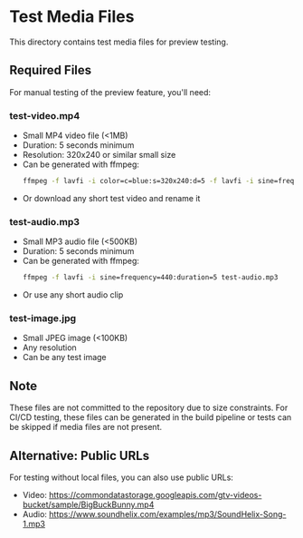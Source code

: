 # Test Media Files

This directory contains test media files for preview testing.

## Required Files

For manual testing of the preview feature, you'll need:

### test-video.mp4
- Small MP4 video file (<1MB)
- Duration: 5 seconds minimum
- Resolution: 320x240 or similar small size
- Can be generated with ffmpeg:
  ```bash
  ffmpeg -f lavfi -i color=c=blue:s=320x240:d=5 -f lavfi -i sine=frequency=440:duration=5 test-video.mp4
  ```
- Or download any short test video and rename it

### test-audio.mp3
- Small MP3 audio file (<500KB)
- Duration: 5 seconds minimum
- Can be generated with ffmpeg:
  ```bash
  ffmpeg -f lavfi -i sine=frequency=440:duration=5 test-audio.mp3
  ```
- Or use any short audio clip

### test-image.jpg
- Small JPEG image (<100KB)
- Any resolution
- Can be any test image

## Note

These files are not committed to the repository due to size constraints.
For CI/CD testing, these files can be generated in the build pipeline or
tests can be skipped if media files are not present.

## Alternative: Public URLs

For testing without local files, you can also use public URLs:
- Video: https://commondatastorage.googleapis.com/gtv-videos-bucket/sample/BigBuckBunny.mp4
- Audio: https://www.soundhelix.com/examples/mp3/SoundHelix-Song-1.mp3
